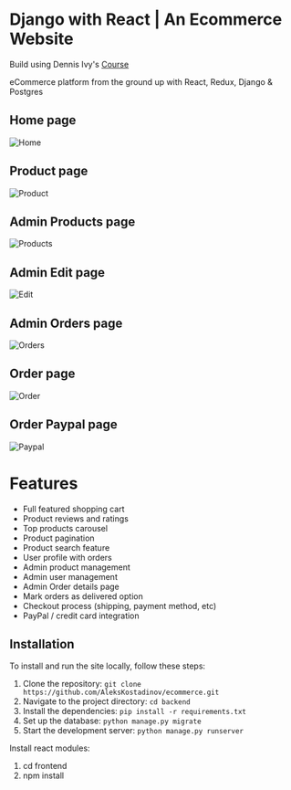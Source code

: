 # Django with React | An Ecommerce Website
Build using 
Dennis Ivy's [Course](https://www.udemy.com/course/django-with-react-an-ecommerce-website/)

eCommerce platform from the ground up with React, Redux, Django & Postgres

Home page 
------------

![Home](https://aleks-kostadinov.s3.eu-central-1.amazonaws.com/uploads/2023/02/27/home.png)

Product page 
------------

![Product](https://aleks-kostadinov.s3.eu-central-1.amazonaws.com/uploads/2023/02/27/item.png)

Admin Products page
------------

![Products](https://aleks-kostadinov.s3.eu-central-1.amazonaws.com/uploads/2023/02/27/products.png)

Admin Edit page
------------

![Edit](https://aleks-kostadinov.s3.eu-central-1.amazonaws.com/uploads/2023/02/27/edit.png)

Admin Orders page
------------
![Orders](https://aleks-kostadinov.s3.eu-central-1.amazonaws.com/uploads/2023/02/27/orders.png)


Order page 
------------

![Order](https://aleks-kostadinov.s3.eu-central-1.amazonaws.com/uploads/2023/02/27/paid.png)


Order Paypal page 
------------

![Paypal](https://aleks-kostadinov.s3.eu-central-1.amazonaws.com/uploads/2023/02/27/paypal.png)


# Features
* Full featured shopping cart
* Product reviews and ratings
* Top products carousel
* Product pagination
* Product search feature
* User profile with orders
* Admin product management
* Admin user management
* Admin Order details page
* Mark orders as delivered option
* Checkout process (shipping, payment method, etc)
* PayPal / credit card integration


Installation
------------

To install and run the site locally, follow these steps:

1.  Clone the repository: `git clone https://github.com/AleksKostadinov/ecommerce.git`
2.  Navigate to the project directory: `cd backend`
3.  Install the dependencies: `pip install -r requirements.txt`
4.  Set up the database: `python manage.py migrate`
5.  Start the development server: `python manage.py runserver`


Install react modules:
1. cd frontend
2. npm install
